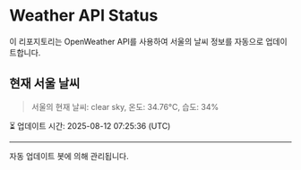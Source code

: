 
# Weather API Status

이 리포지토리는 OpenWeather API를 사용하여 서울의 날씨 정보를 자동으로 업데이트합니다.

## 현재 서울 날씨
> 서울의 현재 날씨: clear sky, 온도: 34.76°C, 습도: 34%

⏳ 업데이트 시간: 2025-08-12 07:25:36 (UTC)

---
자동 업데이트 봇에 의해 관리됩니다.
